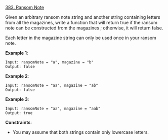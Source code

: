[383. Ransom Note](https://leetcode.com/problems/ransom-note/)

Given an arbitrary ransom note string and another string containing letters from all the magazines, write a function that will return true if the ransom note can be constructed from the magazines ; otherwise, it will return false.

Each letter in the magazine string can only be used once in your ransom note.

**Example 1**:
```
Input: ransomNote = "a", magazine = "b"
Output: false
```

**Example 2**:
```
Input: ransomNote = "aa", magazine = "ab"
Output: false
```

**Example 3**:
```
Input: ransomNote = "aa", magazine = "aab"
Output: true
```

**Constraints**:
* You may assume that both strings contain only lowercase letters.